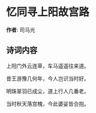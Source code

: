 # 忆同寻上阳故宫路

**作者**: 司马光

## 诗词内容

上阳门外云连草，车马遥遥往来道。

昔王游豫几何年，今人岂识当时好。

明珠翠羽已成尘，道上行人几番老。

当时秋天落宫槐，今此婆娑皆合抱。


